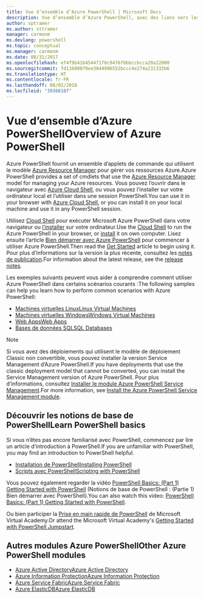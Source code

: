 ```yaml
---
title: Vue d’ensemble d’Azure PowerShell | Microsoft Docs
description: Vue d’ensemble d’Azure PowerShell, avec des liens vers les procédures d’installation et de configuration.
author: sptramer
ms.author: sttramer
manager: carmonm
ms.devlang: powershell
ms.topic: conceptual
ms.manager: carmonm
ms.date: 08/31/2017
ms.openlocfilehash: ef4f9b416454471f8c9476f0bbccbcca20a22000
ms.sourcegitcommit: fd11600079ee3844986552bccc4e274a231332b6
ms.translationtype: HT
ms.contentlocale: fr-FR
ms.lasthandoff: 08/02/2018
ms.locfileid: "39368107"
---
```

# <a name="overview-of-azure-powershell"></a><span data-ttu-id="3c3a0-103">Vue d’ensemble d’Azure PowerShell</span><span class="sxs-lookup"><span data-stu-id="3c3a0-103">Overview of Azure PowerShell</span></span>

<span data-ttu-id="3c3a0-104">Azure PowerShell fournit un ensemble d’applets de commande qui utilisent le modèle [Azure Resource Manager](/azure/azure-resource-manager/resource-group-overview) pour gérer vos ressources Azure.</span><span class="sxs-lookup"><span data-stu-id="3c3a0-104">Azure PowerShell provides a set of cmdlets that use the [Azure Resource Manager](/azure/azure-resource-manager/resource-group-overview) model for managing your Azure resources.</span></span> <span data-ttu-id="3c3a0-105">Vous pouvez l’ouvrir dans le navigateur avec [Azure Cloud Shell](/azure/cloud-shell/overview), ou vous pouvez l’installer sur votre ordinateur local et l’utiliser dans une session PowerShell.</span><span class="sxs-lookup"><span data-stu-id="3c3a0-105">You can use it in your browser with [Azure Cloud Shell](/azure/cloud-shell/overview), or you can install it on your local machine and use it in any PowerShell session.</span></span>

<span data-ttu-id="3c3a0-106">Utilisez [Cloud Shell](/azure/cloud-shell/overview) pour exécuter Microsoft Azure PowerShell dans votre navigateur ou [l’installer](install-azurerm-ps.md) sur votre ordinateur.</span><span class="sxs-lookup"><span data-stu-id="3c3a0-106">Use the [Cloud Shell](/azure/cloud-shell/overview) to run the Azure PowerShell in your browser, or [install](install-azurerm-ps.md) it on own computer.</span></span> <span data-ttu-id="3c3a0-107">Lisez ensuite l’article [Bien démarrer avec Azure PowerShell](get-started-azureps.md) pour commencer à utiliser Azure PowerShell.</span><span class="sxs-lookup"><span data-stu-id="3c3a0-107">Then read the [Get Started](get-started-azureps.md) article to begin using it.</span></span> <span data-ttu-id="3c3a0-108">Pour plus d’informations sur la version la plus récente, consultez les [notes de publication](release-notes-azureps.md).</span><span class="sxs-lookup"><span data-stu-id="3c3a0-108">For information about the latest release, see the [release notes](release-notes-azureps.md).</span></span>

<span data-ttu-id="3c3a0-109">Les exemples suivants peuvent vous aider à comprendre comment utiliser Azure PowerShell dans certains scénarios courants :</span><span class="sxs-lookup"><span data-stu-id="3c3a0-109">The following samples can help you learn how to perform common scenarios with Azure PowerShell:</span></span>

* [<span data-ttu-id="3c3a0-110">Machines virtuelles Linux</span><span class="sxs-lookup"><span data-stu-id="3c3a0-110">Linux Virtual Machines</span></span>](/azure/virtual-machines/virtual-machines-linux-powershell-samples?toc=/powershell/azure/toc.json)
* [<span data-ttu-id="3c3a0-111">Machines virtuelles Windows</span><span class="sxs-lookup"><span data-stu-id="3c3a0-111">Windows Virtual Machines</span></span>](/azure/virtual-machines/virtual-machines-windows-powershell-samples?toc=/powershell/azure/toc.json)
* [<span data-ttu-id="3c3a0-112">Web Apps</span><span class="sxs-lookup"><span data-stu-id="3c3a0-112">Web Apps</span></span>](/azure/app-service-web/app-service-powershell-samples?toc=/powershell/azure/toc.json)
* [<span data-ttu-id="3c3a0-113">Bases de données SQL</span><span class="sxs-lookup"><span data-stu-id="3c3a0-113">SQL Databases</span></span>](/azure/sql-database/sql-database-powershell-samples?toc=/powershell/azure/toc.json)

> [!NOTE]
> <span data-ttu-id="3c3a0-114">Si vous avez des déploiements qui utilisent le modèle de déploiement Classic non convertible, vous pouvez installer la version Service Management d’Azure PowerShell.</span><span class="sxs-lookup"><span data-stu-id="3c3a0-114">If you have deployments that use the classic deployment model that cannot be converted, you can install the Service Management version of Azure PowerShell.</span></span> <span data-ttu-id="3c3a0-115">Pour plus d’informations, consultez [Installer le module Azure PowerShell Service Management](/powershell/azure/servicemanagement/install-azure-ps).</span><span class="sxs-lookup"><span data-stu-id="3c3a0-115">For more information, see [Install the Azure PowerShell Service Management module](/powershell/azure/servicemanagement/install-azure-ps).</span></span>

## <a name="learn-powershell-basics"></a><span data-ttu-id="3c3a0-116">Découvrir les notions de base de PowerShell</span><span class="sxs-lookup"><span data-stu-id="3c3a0-116">Learn PowerShell basics</span></span>

<span data-ttu-id="3c3a0-117">Si vous n’êtes pas encore familiarisé avec PowerShell, commencez par lire un article d’introduction à PowerShell.</span><span class="sxs-lookup"><span data-stu-id="3c3a0-117">If you are unfamiliar with PowerShell, you may find an introduction to PowerShell helpful.</span></span>

* [<span data-ttu-id="3c3a0-118">Installation de PowerShell</span><span class="sxs-lookup"><span data-stu-id="3c3a0-118">Installing PowerShell</span></span>](/powershell/scripting/installing-windows-powershell)
* [<span data-ttu-id="3c3a0-119">Scripts avec PowerShell</span><span class="sxs-lookup"><span data-stu-id="3c3a0-119">Scripting with PowerShell</span></span>](/powershell/scripting/scripting-with-windows-powershell)

<span data-ttu-id="3c3a0-120">Vous pouvez également regarder la vidéo [PowerShell Basics: (Part 1) Getting Started with PowerShell](https://channel9.msdn.com/Blogs/Taste-of-Premier/PowerShellBasicsPart1) (Notions de base de PowerShell : (Partie 1) Bien démarrer avec PowerShell).</span><span class="sxs-lookup"><span data-stu-id="3c3a0-120">You can also watch this video: [PowerShell Basics: (Part 1) Getting Started with PowerShell](https://channel9.msdn.com/Blogs/Taste-of-Premier/PowerShellBasicsPart1).</span></span>

<span data-ttu-id="3c3a0-121">Ou bien participer la [Prise en main rapide de PowerShell](https://mva.microsoft.com/liveevents/powershell-jumpstart) de Microsoft Virtual Academy.</span><span class="sxs-lookup"><span data-stu-id="3c3a0-121">Or attend the Microsoft Virtual Academy's [Getting Started with PowerShell Jumpstart](https://mva.microsoft.com/liveevents/powershell-jumpstart).</span></span>

## <a name="other-azure-powershell-modules"></a><span data-ttu-id="3c3a0-122">Autres modules Azure PowerShell</span><span class="sxs-lookup"><span data-stu-id="3c3a0-122">Other Azure PowerShell modules</span></span>

* [<span data-ttu-id="3c3a0-123">Azure Active Directory</span><span class="sxs-lookup"><span data-stu-id="3c3a0-123">Azure Active Directory</span></span>](/powershell/azure/active-directory/)
* [<span data-ttu-id="3c3a0-124">Azure Information Protection</span><span class="sxs-lookup"><span data-stu-id="3c3a0-124">Azure Information Protection</span></span>](/powershell/azure/aip/)
* [<span data-ttu-id="3c3a0-125">Azure Service Fabric</span><span class="sxs-lookup"><span data-stu-id="3c3a0-125">Azure Service Fabric</span></span>](/powershell/azure/service-fabric/)
* [<span data-ttu-id="3c3a0-126">Azure ElasticDB</span><span class="sxs-lookup"><span data-stu-id="3c3a0-126">Azure ElasticDB</span></span>](/powershell/azure/elasticdbjobs/)